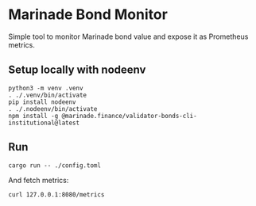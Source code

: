 # Marinade Bond Monitor

Simple tool to monitor Marinade bond value and expose it as Prometheus
metrics.

## Setup locally with nodeenv

```
python3 -m venv .venv
. ./.venv/bin/activate
pip install nodeenv
. ./.nodeenv/bin/activate
npm install -g @marinade.finance/validator-bonds-cli-institutional@latest
```

## Run

```
cargo run -- ./config.toml
```

And fetch metrics:
```
curl 127.0.0.1:8080/metrics
```
